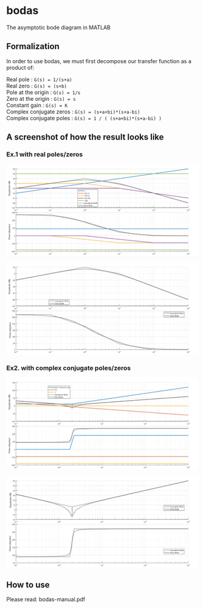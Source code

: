# bodas
The asymptotic bode diagram in MATLAB

## Formalization

In order to use bodas, we must first decompose our transfer function as a product of:

Real pole                  : ```G(s) = 1/(s+a)```  
Real zero                  : ```G(s) = (s+b)```  
Pole at the origin         : ```G(s) = 1/s```  
Zero at the origin         : ```G(s) = s```  
Constant gain      	       : ```G(s) = K```  
Complex conjugate zeros    : ```G(s) = (s+a+bi)*(s+a-bi)```   
Complex conjugate poles    : ```G(s) = 1 / ( (s+a+bi)*(s+a-bi) )```  

## A screenshot of how the result looks like

### Ex.1 with real poles/zeros

![Screenshot](sshot1.png)

![Screenshot](sshot2.png)

### Ex2. with complex conjugate poles/zeros

![Screenshot](sshot3.png)

![Screenshot](sshot4.png)

## How to use

Please read: bodas-manual.pdf
